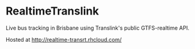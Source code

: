 # RealtimeTranslink

Live bus tracking in Brisbane using Translink's public GTFS-realtime API.

Hosted at http://realtime-transrt.rhcloud.com/
